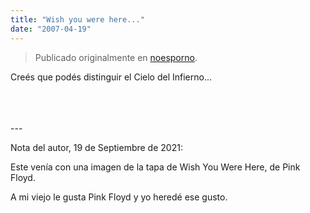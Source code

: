 ```yaml
---
title: "Wish you were here..."
date: "2007-04-19"
---
```


> Publicado originalmente en [noesporno](/noesporno).

Creés que podés distinguir el Cielo del Infierno...

<br>
<br>
<br>
---

Nota del autor, 19 de Septiembre de 2021:

Este venía con una imagen de la tapa de Wish You Were Here, de Pink Floyd.

A mi viejo le gusta Pink Floyd y yo heredé ese gusto.